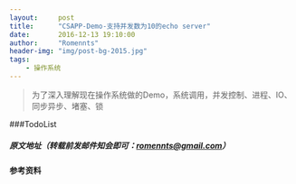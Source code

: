 ```yaml
---
layout:     post
title:      "CSAPP-Demo-支持并发数为10的echo server"
date:       2016-12-13 19:10:00
author:     "Romennts"
header-img: "img/post-bg-2015.jpg"
tags:
    - 操作系统
---
```



> 为了深入理解现在操作系统做的Demo，系统调用，并发控制、进程、IO、同步异步、堵塞、锁

###TodoList


##### 原文地址（转载前发邮件知会即可：romennts@gmail.com）


#### 参考资料
